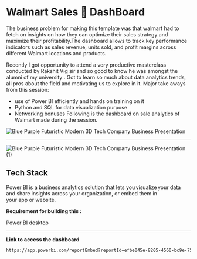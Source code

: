 
# Walmart Sales 🛒 DashBoard 

The business problem for making this template was that walmart had to fetch on insights on how they can optimize their sales strategy and maximize their profitability.The dashboard allows to track key performance indicators such as sales revenue, units sold, and profit margins across different Walmart locations and products.

Recently I got opportunity to attend a very productive masterclass conducted by Rakshit Vig sir and so good to know he was amongst the alumni of my university . Got to learn so much about data analytics trends, all pros about the field and motivating us to explore in it.
Major take aways from this session:
- use of Power BI efficiently and hands on training on it
- Python and SQL for data visualization purpose
- Networking bonuses
Following is the dashboard on sale analytics of Walmart made during the session.

![Blue Purple Futuristic Modern 3D Tech Company Business Presentation](https://github.com/codexer-25aditi/Sales_Walmart/assets/88385979/6e708759-e679-4430-b0eb-b9b5448193a8)

-----------------------------------------------------------------------------------------------------------------------------------------------------



![Blue Purple Futuristic Modern 3D Tech Company Business Presentation (1)](https://github.com/codexer-25aditi/Sales_Walmart/assets/88385979/863a74b8-c98d-4ac4-8610-affed6ca4f97)




## Tech Stack
Power BI is a business analytics solution that lets you visualize your data and share insights across your organization, or embed them in your app or website.

**Requirement for building this :** 

Power BI desktop



-----------------------------------------------------------------------------------------------------------------------------------------------------------------

**Link to access the dashboard**
``` bash
https://app.powerbi.com/reportEmbed?reportId=efbe045e-8205-4560-bc9e-75b17db14dd2&autoAuth=true&ctid=09bd1956-edda-4e9a-9543-7c7aa2cf4e81
```
